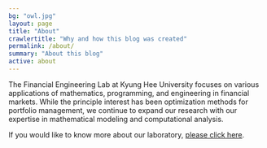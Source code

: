 ```yaml
---
bg: "owl.jpg"
layout: page
title: "About"
crawlertitle: "Why and how this blog was created"
permalink: /about/
summary: "About this blog"
active: about
---
```



The Financial Engineering Lab at Kyung Hee University focuses on various applications of mathematics, programming, and engineering in financial markets. While the principle interest has been optimization methods for portfolio management, we continue to expand our research with our expertise in mathematical modeling and computational analysis.



If you would like to know more about our laboratory, [please click here](http://felab.khu.ac.kr).
